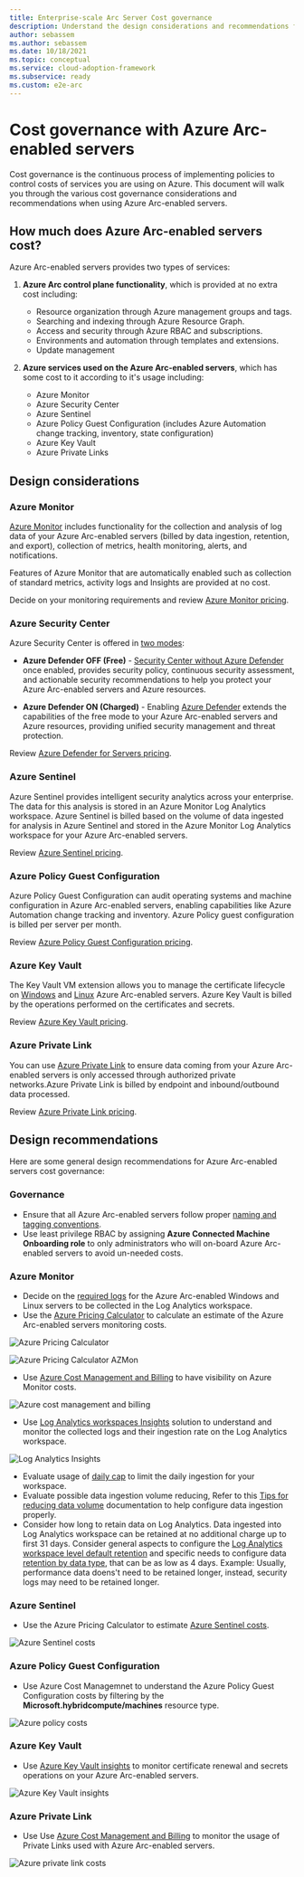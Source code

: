 ```yaml
---
title: Enterprise-scale Arc Server Cost governance
description: Understand the design considerations and recommendations for cost management and governance of Arc-enabled servers
author: sebassem
ms.author: sebassem
ms.date: 10/18/2021
ms.topic: conceptual
ms.service: cloud-adoption-framework
ms.subservice: ready
ms.custom: e2e-arc
---
```


# Cost governance with Azure Arc-enabled servers
Cost governance is the continuous process of implementing policies to control costs of services you are using on Azure. This document will walk you through the various cost governance considerations and recommendations when using Azure Arc-enabled servers.


## How much does Azure Arc-enabled servers cost?
Azure Arc-enabled servers provides two types of services:
1. **Azure Arc control plane functionality**, which is provided at no extra cost including:
   - Resource organization through Azure management groups and tags.
   - Searching and indexing through Azure Resource Graph.
   - Access and security through Azure RBAC and subscriptions.
   - Environments and automation through templates and extensions.
   - Update management

2. **Azure services used on the Azure Arc-enabled servers**, which has some cost to it according to it's usage including:
   - Azure Monitor
   - Azure Security Center
   - Azure Sentinel
   - Azure Policy Guest Configuration (includes Azure Automation change tracking, inventory, state configuration)
   - Azure Key Vault
   - Azure Private Links
## Design considerations
### Azure Monitor
[Azure Monitor](/azure/azure-monitor/overview) includes functionality for the collection and analysis of log data of your Azure Arc-enabled servers (billed by data ingestion, retention, and export), collection of metrics, health monitoring, alerts, and notifications.

Features of Azure Monitor that are automatically enabled such as collection of standard metrics, activity logs and Insights are provided at no cost.

Decide on your monitoring requirements and review [Azure Monitor pricing](https://azure.microsoft.com/pricing/details/monitor/).

### Azure Security Center
Azure Security Center is offered in [two modes](/azure/security-center/security-center-pricing):
- **Azure Defender OFF (Free)** - [Security Center without Azure Defender](/azure/security-center/security-center-introduction) once enabled, provides security policy, continuous security assessment, and actionable security recommendations to help you protect your Azure Arc-enabled servers and Azure resources.

- **Azure Defender ON (Charged)** - Enabling [Azure Defender](/azure/security-center/azure-defender) extends the capabilities of the free mode to your Azure Arc-enabled servers and Azure resources, providing unified security management and threat protection.

Review [Azure Defender for Servers pricing](https://azure.microsoft.com/en-us/pricing/details/azure-defender/).

### Azure Sentinel
Azure Sentinel provides intelligent security analytics across your enterprise. The data for this analysis is stored in an Azure Monitor Log Analytics workspace. Azure Sentinel is billed based on the volume of data ingested for analysis in Azure Sentinel and stored in the Azure Monitor Log Analytics workspace for your Azure Arc-enabled servers.

Review [Azure Sentinel pricing](https://azure.microsoft.com/en-us/pricing/details/azure-sentinel/).


### Azure Policy Guest Configuration
 Azure Policy Guest Configuration can audit operating systems and machine configuration in Azure Arc-enabled servers, enabling capabilities like Azure Automation change tracking and inventory. Azure Policy guest configuration is billed per server per month.

 Review [Azure Policy Guest Configuration pricing]( https://azure.microsoft.com/en-us/pricing/details/azure-arc/
 ).

### Azure Key Vault

The Key Vault VM extension allows you to manage the certificate lifecycle on [Windows](/azure/virtual-machines/extensions/key-vault-windows) and [Linux](/azure/virtual-machines/extensions/key-vault-linux) Azure Arc-enabled servers. Azure Key Vault is billed by the operations performed on the certificates and secrets. 

Review [Azure Key Vault pricing](https://azure.microsoft.com/en-us/pricing/details/key-vault/).


### Azure Private Link
You can use [Azure Private Link](/azure/azure-arc/servers/private-link-security) to ensure data coming from your Azure Arc-enabled servers is only accessed through authorized private networks.Azure Private Link is billed by endpoint and inbound/outbound data processed.

Review [Azure Private Link pricing](https://azure.microsoft.com/en-us/pricing/details/private-link/).

## Design recommendations
Here are some general design recommendations for Azure Arc-enabled servers cost governance:

### Governance
- Ensure that all Azure Arc-enabled servers follow proper [naming and tagging conventions](https://docs.microsoft.com/en-us/azure/cloud-adoption-framework/ready/azure-best-practices/naming-and-tagging).
- Use least privilege RBAC by assigning **Azure Connected Machine Onboarding role** to only administrators who will on-board Azure Arc-enabled servers to avoid un-needed costs.
### Azure Monitor 
-  Decide on the [required logs](https://docs.microsoft.com/en-us/azure/azure-monitor/agents/log-analytics-agent#data-collected) for the Azure Arc-enabled Windows and Linux servers to be collected in the Log Analytics workspace.
-  Use the [Azure Pricing Calculator](https://azure.microsoft.com/en-us/pricing/calculator/) to calculate an estimate of the Azure Arc-enabled servers monitoring costs.
  
![Azure Pricing Calculator](./media/pricing-calculator.png)

![Azure Pricing Calculator AZMon](./media/pricing-calculator-az-monitor.png)

- Use [Azure Cost Management and Billing](https://docs.microsoft.com/en-us/azure/azure-monitor/usage-estimated-costs#azure-cost-management--billing) to have visibility on Azure Monitor costs.

![Azure cost management and billing](./media/Azure-cost-management-billing.png)

- Use [Log Analytics workspaces Insights](https://docs.microsoft.com/en-us/azure/azure-monitor/logs/log-analytics-workspace-insights-overview) solution to understand and monitor the collected logs and their ingestion rate on the Log Analytics workspace.

![Log Analytics Insights](./media/Log-analytics-insights.png)

- Evaluate usage of [daily cap](https://docs.microsoft.com/en-us/azure/azure-monitor/logs/manage-cost-storage#set-the-daily-cap) to limit the daily ingestion for your workspace.
- Evaluate possible data ingestion volume reducing, Refer to this [Tips for reducing data volume](https://docs.microsoft.com/en-us/azure/azure-monitor/logs/manage-cost-storage#tips-for-reducing-data-volume) documentation to help configure data ingestion properly.
- Consider how long to retain data on Log Analytics. Data ingested into Log Analytics workspace can be retained at no additional charge up to first 31 days. Consider general aspects to configure the [Log Analytics workspace level default retention](https://docs.microsoft.com/en-us/azure/azure-monitor/logs/manage-cost-storage#workspace-level-default-retention) and specific needs to configure data [retention by data type](https://docs.microsoft.com/en-us/azure/azure-monitor/logs/manage-cost-storage#retention-by-data-type), that can be as low as 4 days. Example: Usually, performance data doens't need to be retained longer, instead, security logs may need to be retained longer.
### Azure Sentinel
- Use the Azure Pricing Calculator to estimate [Azure Sentinel costs](https://docs.microsoft.com/en-us/azure/sentinel/azure-sentinel-billing).

![Azure Sentinel costs](./media/azure-sentinel-costs.png)

### Azure Policy Guest Configuration
- Use Azure Cost Managemnet to understand the Azure Policy Guest Configuration costs by filtering by the **Microsoft.hybridcompute/machines** resource type.

![Azure policy costs](./media/Azure-cost-management-policy.png)

### Azure Key Vault
- Use [Azure Key Vault insights](https://docs.microsoft.com/en-us/azure/azure-monitor/insights/key-vault-insights-overview) to monitor certificate renewal and secrets operations on your Azure Arc-enabled servers.

![Azure Key Vault insights](./media/key-vault-insights.png)
### Azure Private Link

- Use Use [Azure Cost Management and Billing](https://docs.microsoft.com/en-us/azure/cost-management-billing/cost-management-billing-overview) to monitor the usage of Private Links used with Azure Arc-enabled servers.

![Azure private link costs](./media/Private-endpoint-costs.png)
